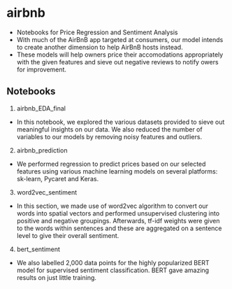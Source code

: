 # airbnb
- Notebooks for Price Regression and Sentiment Analysis
- With much of the AirBnB app targeted at consumers, our model intends to create another dimension to help AirBnB hosts instead.
- These models will help owners price their accomodations appropriately with the given features and sieve out negative reviews to notify owers for improvement.

## Notebooks
1) airbnb_EDA_final
- In this notebook, we explored the various datasets provided to sieve out meaningful insights on our data. We also reduced the number of variables to our models by removing noisy features and outliers.

2) airbnb_prediction
- We performed regression to predict prices based on our selected features using various machine learning models on several platforms: sk-learn, Pycaret and Keras. 

3) word2vec_sentiment
- In this section, we made use of word2vec algorithm to convert our words into spatial vectors and performed unsupervised clustering into positive and negative groupings. Afterwards, tf-idf weights were given to the words within sentences and these are aggregated on a sentence level to give their overall sentiment.

4) bert_sentiment
- We also labelled 2,000 data points for the highly popularized BERT model for supervised sentiment classification. BERT gave amazing results on just little training.


